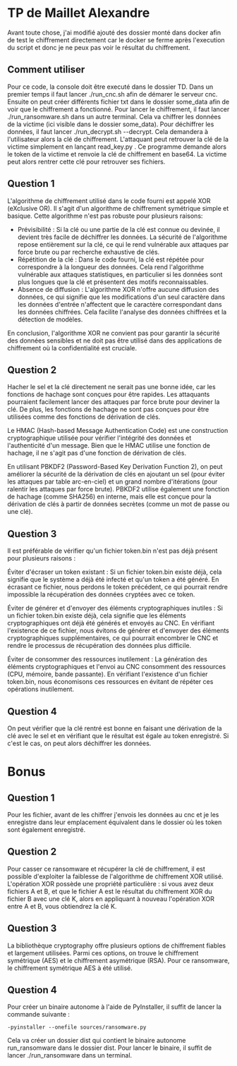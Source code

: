 # TP de Maillet Alexandre

Avant toute chose, j'ai modifié ajouté des dossier monté dans docker afin de test le chiffrement directement car le docker se ferme après l'execution du script et donc je ne peux pas voir le résultat du chiffrement.
## Comment utiliser
Pour ce code, la console doit être executé dans le dossier TD. 
Dans un premier temps il faut lancer ./run_cnc.sh afin de démarer le serveur cnc.
Ensuite on peut créer différents fichier txt dans le dossier some_data afin de voir que le chiffrement a fonctionné.
Pour lancer le chiffrement, il faut lancer ./run_ransomware.sh dans un autre terminal. Cela va chiffrer les données de la victime (ici visible dans le dossier some_data).
Pour déchiffrer les données, il faut lancer ./run_decrypt.sh --decrypt. Cela demandera à l'utilisateur alors la clé de chiffrement.
L'attaquant peut retrouver la clé de la victime simplement en lançant read_key.py . Ce programme demande alors le token de la victime et renvoie la clé de chiffrement en base64. La victime peut alors rentrer cette clé pour retrouver ses fichiers.

## Question 1
L'algorithme de chiffrement utilisé dans le code fourni est appelé XOR (eXclusive OR). Il s'agit d'un algorithme de chiffrement symétrique simple et basique.
Cette algorithme n'est pas robuste pour plusieurs raisons:
- Prévisibilité : Si la clé ou une partie de la clé est connue ou devinée, il devient très facile de déchiffrer les données. La sécurité de l'algorithme repose entièrement sur la clé, ce qui le rend vulnérable aux attaques par force brute ou par recherche exhaustive de clés.
- Répétition de la clé : Dans le code fourni, la clé est répétée pour correspondre à la longueur des données. Cela rend l'algorithme vulnérable aux attaques statistiques, en particulier si les données sont plus longues que la clé et présentent des motifs reconnaissables.
- Absence de diffusion : L'algorithme XOR n'offre aucune diffusion des données, ce qui signifie que les modifications d'un seul caractère dans les données d'entrée n'affectent que le caractère correspondant dans les données chiffrées. Cela facilite l'analyse des données chiffrées et la détection de modèles.

En conclusion, l'algorithme XOR ne convient pas pour garantir la sécurité des données sensibles et ne doit pas être utilisé dans des applications de chiffrement où la confidentialité est cruciale.


## Question 2
Hacher le sel et la clé directement ne serait pas une bonne idée, car les fonctions de hachage sont conçues pour être rapides. Les attaquants pourraient facilement lancer des attaques par force brute pour deviner la clé. De plus, les fonctions de hachage ne sont pas conçues pour être utilisées comme des fonctions de dérivation de clés.

Le HMAC (Hash-based Message Authentication Code) est une construction cryptographique utilisée pour vérifier l'intégrité des données et l'authenticité d'un message. Bien que le HMAC utilise une fonction de hachage, il ne s'agit pas d'une fonction de dérivation de clés.

En utilisant PBKDF2 (Password-Based Key Derivation Function 2), on peut améliorer la sécurité de la dérivation de clés en ajoutant un sel (pour éviter les attaques par table arc-en-ciel) et un grand nombre d'itérations (pour ralentir les attaques par force brute). PBKDF2 utilise également une fonction de hachage (comme SHA256) en interne, mais elle est conçue pour la dérivation de clés à partir de données secrètes (comme un mot de passe ou une clé).

## Question 3
Il est préférable de vérifier qu'un fichier token.bin n'est pas déjà présent pour plusieurs raisons :

Éviter d'écraser un token existant : Si un fichier token.bin existe déjà, cela signifie que le système a déjà été infecté et qu'un token a été généré. En écrasant ce fichier, nous perdons le token précédent, ce qui pourrait rendre impossible la récupération des données cryptées avec ce token.

Éviter de générer et d'envoyer des éléments cryptographiques inutiles : Si un fichier token.bin existe déjà, cela signifie que les éléments cryptographiques ont déjà été générés et envoyés au CNC. En vérifiant l'existence de ce fichier, nous évitons de générer et d'envoyer des éléments cryptographiques supplémentaires, ce qui pourrait encombrer le CNC et rendre le processus de récupération des données plus difficile.

Éviter de consommer des ressources inutilement : La génération des éléments cryptographiques et l'envoi au CNC consomment des ressources (CPU, mémoire, bande passante). En vérifiant l'existence d'un fichier token.bin, nous économisons ces ressources en évitant de répéter ces opérations inutilement.

## Question 4
On peut vérifier que la clé rentré est bonne en faisant une dérivation de la clé avec le sel et en vérifiant que le résultat est égale au token enregistré. Si c'est le cas, on peut alors déchiffrer les données.


# Bonus
## Question 1
Pour les fichier, avant de les chiffrer j'envois les données au cnc et je les enregistre dans leur emplacement équivalent dans le dossier où les token sont également enregistré.

## Question 2
Pour casser ce ransomware et récupérer la clé de chiffrement, il est possible d'exploiter la faiblesse de l'algorithme de chiffrement XOR utilisé. L'opération XOR possède une propriété particulière : si vous avez deux fichiers A et B, et que le fichier A est le résultat du chiffrement XOR du fichier B avec une clé K, alors en appliquant à nouveau l'opération XOR entre A et B, vous obtiendrez la clé K.

## Question 3
La bibliothèque cryptography offre plusieurs options de chiffrement fiables et largement utilisées. Parmi ces options, on trouve le chiffrement symétrique (AES) et le chiffrement asymétrique (RSA). Pour ce ransomware, le chiffrement symétrique AES à été utilisé.

## Question 4

Pour créer un binaire autonome à l'aide de PyInstaller, il suffit de lancer la commande suivante :

    -pyinstaller --onefile sources/ransomware.py

Cela va créer un dossier dist qui contient le binaire autonome run_ransomware dans le dossier dist. Pour lancer le binaire, il suffit de lancer ./run_ransomware dans un terminal.
